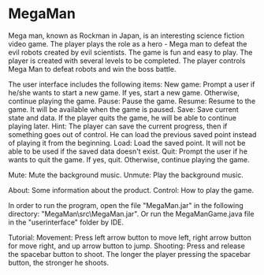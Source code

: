 # MegaMan

Mega man, known as Rockman in Japan, is an interesting science fiction video game. The player plays the role as a hero - Mega man to defeat the evil robots created by evil scientists.  The game is fun and easy to play. The player is created with several levels to be completed. The player controls Mega Man to defeat robots and win the boss battle.

The user interface includes the following items:
New game: Prompt a user if he/she wants to start a new game. If yes, start a new game. Otherwise, continue playing the game.
Pause: Pause the game.
Resume: Resume to the game. It will be available when the game is paused.
Save: Save current state and data. If the player quits the game, he will be able to continue playing later. Hint: The player can save the current progress, then if something goes out of control. He can load the previous saved point instead of playing it from the beginning.
Load: Load the saved point. It will not be able to be used if the saved data doesn't exist.
Quit: Prompt  the user if he wants to quit the game. If yes, quit. Otherwise, continue playing the game.

Mute: Mute the background music.
Unmute: Play the background music.

About: Some information about the product.
Control: How to play the game.

In order to run the program, open the file "MegaMan.jar" in the following directory: "MegaMan\src\MegaMan.jar". Or run the MegaManGame.java file in the "userinterface" folder by IDE.

Tutorial:
Movement: Press left arrow button to move left, right arrow button for move right, and up arrow button to jump.
Shooting: Press and release the spacebar button to shoot. The longer the player pressing the spacebar button, the stronger he shoots.

